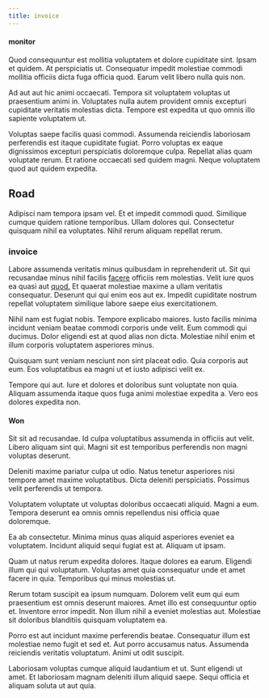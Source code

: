 ```yaml
---
title: invoice
---
```


#### monitor

Quod consequuntur est mollitia voluptatem et dolore cupiditate sint. Ipsam et quidem. At perspiciatis ut. Consequatur impedit molestiae commodi mollitia officiis dicta fuga officia quod. Earum velit libero nulla quis non.

Ad aut aut hic animi occaecati. Tempora sit voluptatem voluptas ut praesentium animi in. Voluptates nulla autem provident omnis excepturi cupiditate veritatis molestias dicta. Tempore est expedita ut quo omnis illo sapiente voluptatem ut.

Voluptas saepe facilis quasi commodi. Assumenda reiciendis laboriosam perferendis est itaque cupiditate fugiat. Porro voluptas ex eaque dignissimos excepturi perspiciatis doloremque culpa. Repellat alias quam voluptate rerum. Et ratione occaecati sed quidem magni. Neque voluptatem quod aut quidem expedita.

## Road

Adipisci nam tempora ipsam vel. Et et impedit commodi quod. Similique cumque quidem ratione temporibus. Ullam dolores qui. Consectetur quisquam nihil ea voluptates. Nihil rerum aliquam repellat rerum.

### invoice

Labore assumenda veritatis minus quibusdam in reprehenderit ut. Sit qui recusandae minus nihil facilis [facere](/quas/rhode_island_knowledge_user.md) officiis rem molestias. Velit iure quos ea quasi aut [quod.](/facere/temporibus/consequatur/tan_handmade_ram.md) Et quaerat molestiae maxime a ullam veritatis consequatur. Deserunt qui qui enim eos aut ex. Impedit cupiditate nostrum repellat voluptatem similique labore saepe eius exercitationem.

Nihil nam est fugiat nobis. Tempore explicabo maiores. Iusto facilis minima incidunt veniam beatae commodi corporis unde velit. Eum commodi qui ducimus. Dolor eligendi est at quod alias non dicta. Molestiae nihil enim et illum corporis voluptatem asperiores minus.

Quisquam sunt veniam nesciunt non sint placeat odio. Quia corporis aut eum. Eos voluptatibus ea magni ut et iusto adipisci velit ex.

Tempore qui aut. Iure et dolores et doloribus sunt voluptate non quia. Aliquam assumenda itaque quos fuga animi molestiae expedita a. Vero eos dolores expedita non.

#### Won

Sit sit ad recusandae. Id culpa voluptatibus assumenda in officiis aut velit. Libero aliquam sint qui. Magni sit est temporibus perferendis non magni voluptas deserunt.

Deleniti maxime pariatur culpa ut odio. Natus tenetur asperiores nisi tempore amet maxime voluptatibus. Dicta deleniti perspiciatis. Possimus velit perferendis ut tempora.

Voluptatem voluptate ut voluptas doloribus occaecati aliquid. Magni a eum. Tempora deserunt ea omnis omnis repellendus nisi officia quae doloremque.

Ea ab consectetur. Minima minus quas aliquid asperiores eveniet ea voluptatem. Incidunt aliquid sequi fugiat est at. Aliquam ut ipsam.

Quam ut natus rerum expedita dolores. Itaque dolores ea earum. Eligendi illum qui qui voluptatum. Voluptas amet quia consequatur unde et amet facere in quia. Temporibus qui minus molestias ut.

Rerum totam suscipit ea ipsum numquam. Dolorem velit eum qui eum praesentium est omnis deserunt maiores. Amet illo est consequuntur optio et. Inventore error impedit. Non illum nihil a eveniet molestias aut. Molestiae sit doloribus blanditiis quisquam voluptatem ea.

Porro est aut incidunt maxime perferendis beatae. Consequatur illum est molestiae nemo fugit et sed et. Aut porro accusamus natus. Assumenda reiciendis veritatis voluptatum. Animi ut odit suscipit.

Laboriosam voluptas cumque aliquid laudantium et ut. Sunt eligendi ut amet. Et laboriosam magnam deleniti illum aliquid saepe. Sequi officia et aliquam soluta ut aut quia.

